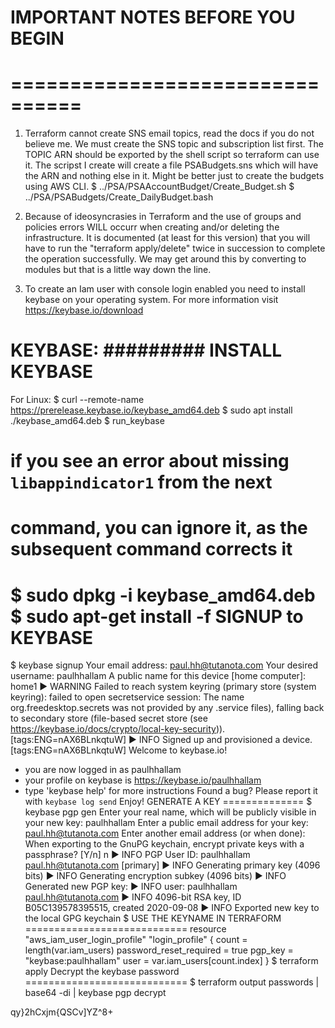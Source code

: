 IMPORTANT NOTES BEFORE YOU BEGIN
================================
================================
================================

1) Terraform cannot create SNS email topics, read the docs if you do not believe me.
   We must create the SNS topic and subscription list first.
   The TOPIC ARN should be exported by the shell script so terraform can use it.
   The scripst I create will create a file PSABudgets.sns which will have the ARN and nothing else in it.
   Might be better just to create the budgets using AWS CLI.
   $ ../PSA/PSAAccountBudget/Create_Budget.sh
   $ ../PSA/PSABudgets/Create_DailyBudget.bash

2) Because of ideosyncrasies in Terraform and the use of groups and policies errors WILL occurr when
   creating and/or deleting the infrastructure.
   It is documented (at least for this version) that you will have to run the "terraform apply/delete" twice 
   in succession to complete the operation successfully.
   We may get around this by converting to modules but that is a little way down the line.

3) To create an Iam user with console login enabled you need to install keybase on your operating system.
   For more information visit https://keybase.io/download

KEYBASE:
#########
INSTALL KEYBASE
===============
For Linux:
$ curl --remote-name https://prerelease.keybase.io/keybase_amd64.deb
$ sudo apt install ./keybase_amd64.deb
$ run_keybase
# if you see an error about missing `libappindicator1` from the next
# command, you can ignore it, as the subsequent command corrects it
$ sudo dpkg -i keybase_amd64.deb
$ sudo apt-get install -f
SIGNUP to KEYBASE
=================
$ keybase signup
Your email address: paul.hh@tutanota.com
Your desired username: paulhhallam
A public name for this device [home computer]: home1
▶ WARNING Failed to reach system keyring (primary store (system keyring): failed to open secretservice session: The name org.freedesktop.secrets was not provided by any .service files), 
falling back to secondary store (file-based secret store (see https://keybase.io/docs/crypto/local-key-security)). [tags:ENG=nAX6BLnkqtuW]
▶ INFO Signed up and provisioned a device. [tags:ENG=nAX6BLnkqtuW]
Welcome to keybase.io!
   - you are now logged in as paulhhallam
   - your profile on keybase is https://keybase.io/paulhhallam
   - type 'keybase help' for more instructions
Found a bug? Please report it with `keybase log send`
Enjoy!
GENERATE A KEY
==============
$ keybase pgp gen
Enter your real name, which will be publicly visible in your new key:                   paulhhallam
Enter a public email address for your key:                                              paul.hh@tutanota.com
Enter another email address (or <enter> when done): 
When exporting to the GnuPG keychain, encrypt private keys with a passphrase? [Y/n]     n
▶ INFO PGP User ID: paulhhallam <paul.hh@tutanota.com> [primary]
▶ INFO Generating primary key (4096 bits)
▶ INFO Generating encryption subkey (4096 bits)
▶ INFO Generated new PGP key:
▶ INFO   user: paulhhallam <paul.hh@tutanota.com>
▶ INFO   4096-bit RSA key, ID B05C139578395515, created 2020-09-08
▶ INFO Exported new key to the local GPG keychain
$
USE THE KEYNAME IN TERRAFORM
============================
resource "aws_iam_user_login_profile" "login_profile" {
  count = length(var.iam_users)
  password_reset_required = true
  pgp_key = "keybase:paulhhallam"
  user = var.iam_users[count.index]
}
$ terraform apply
Decrypt the keybase password 
============================
$ terraform output passwords | base64 -di | keybase pgp decrypt

qy}2hCxjm{QSCv]YZ^8+



